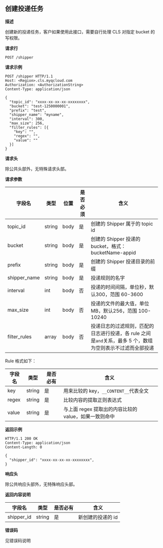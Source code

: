## 创建投递任务

**描述**

创建新的投递任务，客户如果使用此接口，需要自行处理 CLS 对指定 bucket 的写权限。

**请求行**

```
POST /shipper
```

**请求示例**

```
POST /shipper HTTP/1.1
Host: <Region>.cls.myqcloud.com
Authorization: <AuthorizationString>
Content-Type: application/json

{
  "topic_id": "xxxx-xx-xx-xx-xxxxxxxx",
  "bucket": "test-1250000001",
  "prefix": "test",
  "shipper_name": "myname",
  "interval": 300,
  "max_size": 256,
  "filter_rules": [{
    "key": "",
    "regex": "",
    "value": ""
  }]
}

```

**请求头**

除公共头部外，无特殊请求头部。

**请求参数**

| 字段名        |  类型  | 位置  | 是否必须 |      含义                                      |
|--------------|--------|------|---------|-----------------------------------------------|
| topic_id     | string | body | 是      |创建的 Shipper 属于的 topic id                      |
| bucket       | string | body | 是      |创建的 Shipper 投递的 bucket，格式：bucketName-appid |
| prefix       | string | body | 是      |创建的 Shipper 投递目录的前缀                       |
| shipper_name | string | body | 是      |投递规则的名字                                   |
| interval     | int    | body | 否      |投递的时间间隔，单位秒，默认300，范围 60-3600      |
| max_size     | int    | body | 否      |投递的文件的最大值，单位MB，默认256，范围 100-10240|
| filter_rules | array  | body | 否      |投递日志的过滤规则，匹配的日志进行投递，各 rule 之间是```and```关系，最多 5 个，数组为空则表示不过滤而全部投递|


Rule 格式如下：

|  字段名     |  类型  | 是否必有 |        含义                    |
|------------|--------|---------|-------------------------------|
| key        | string | 是      | 用来比较的 key，```__CONTENT__```代表全文          |
| regex      | string | 是      | 比较内容的提取正则表达式                          |
| value      | string | 是      | 与上面 regex 提取出的内容比较的 value，如果一致则命中  |

**返回示例**

```
HTTP/1.1 200 OK
Content-Type: application/json
Content-Length: 0

{
  "shipper_id": "xxxx-xx-xx-xx-xxxxxxxx",
}
```

**响应头**

除公共响应头部外，无特殊响应头部。

**返回内容说明**

|  字段名     |  类型  | 是否必有 |        含义                    |
|------------|--------|---------|-------------------------------|
| shipper_id | string | 是      | 新创建的投递的 id               |

**错误码**

见错误码说明
